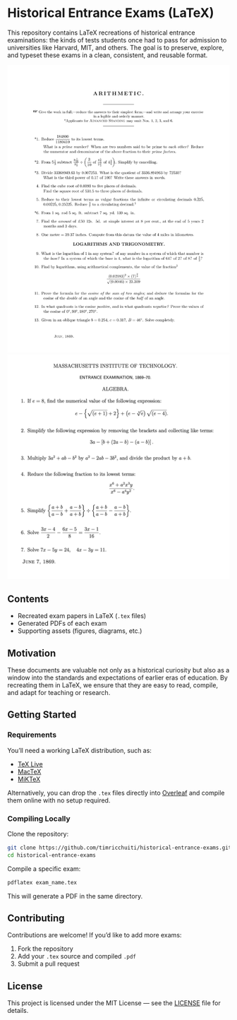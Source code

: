# Historical Entrance Exams (LaTeX)

This repository contains LaTeX recreations of historical entrance examinations: the kinds of tests students once had to pass for admission to universities like Harvard, MIT, and others. The goal is to preserve, explore, and typeset these exams in a clean, consistent, and reusable format.

![Preview of a recreated entrance exam (1)](assets/preview1.png)
![Preview of a recreated entrance exam (2)](assets/preview2.png)

## Contents

- Recreated exam papers in LaTeX (`.tex` files)
- Generated PDFs of each exam
- Supporting assets (figures, diagrams, etc.)


## Motivation
These documents are valuable not only as a historical curiosity but also as a window into the standards and expectations of earlier eras of education. By recreating them in LaTeX, we ensure that they are easy to read, compile, and adapt for teaching or research.

## Getting Started

### Requirements
You’ll need a working LaTeX distribution, such as:
- [TeX Live](https://www.tug.org/texlive/)
- [MacTeX](https://tug.org/mactex/)
- [MiKTeX](https://miktex.org/)

Alternatively, you can drop the `.tex` files directly into [Overleaf](https://www.overleaf.com/) and compile them online with no setup required.

### Compiling Locally
Clone the repository:
```bash
git clone https://github.com/timricchuiti/historical-entrance-exams.git
cd historical-entrance-exams
```

Compile a specific exam:
```bash
pdflatex exam_name.tex
```
This will generate a PDF in the same directory.

## Contributing

Contributions are welcome! If you’d like to add more exams:

1. Fork the repository
2. Add your `.tex` source and compiled `.pdf`
3. Submit a pull request

## License

This project is licensed under the MIT License — see the [LICENSE](LICENSE) file for details.